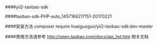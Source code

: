 ####yii2-taobao-sdk

####taobao-sdk-PHP-auto_1457166217151-20170221

####安装方法  composer require huaiguoguo/yii2-taobao-sdk:dev-master

####使用方法请参考 http://open.taobao.com/docs/api_list.htm  相关文档
